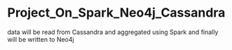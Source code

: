 # Project_On_Spark_Neo4j_Cassandra
data will be read from Cassandra and aggregated using Spark and finally will be written to Neo4j
